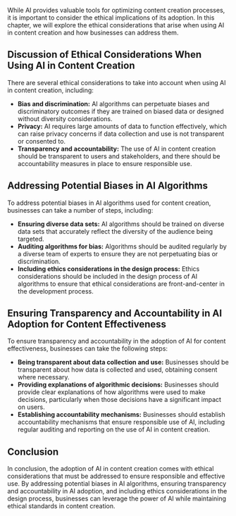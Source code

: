 

While AI provides valuable tools for optimizing content creation processes, it is important to consider the ethical implications of its adoption. In this chapter, we will explore the ethical considerations that arise when using AI in content creation and how businesses can address them.

Discussion of Ethical Considerations When Using AI in Content Creation
----------------------------------------------------------------------

There are several ethical considerations to take into account when using AI in content creation, including:

* **Bias and discrimination:** AI algorithms can perpetuate biases and discriminatory outcomes if they are trained on biased data or designed without diversity considerations.
* **Privacy:** AI requires large amounts of data to function effectively, which can raise privacy concerns if data collection and use is not transparent or consented to.
* **Transparency and accountability:** The use of AI in content creation should be transparent to users and stakeholders, and there should be accountability measures in place to ensure responsible use.

Addressing Potential Biases in AI Algorithms
--------------------------------------------

To address potential biases in AI algorithms used for content creation, businesses can take a number of steps, including:

* **Ensuring diverse data sets:** AI algorithms should be trained on diverse data sets that accurately reflect the diversity of the audience being targeted.
* **Auditing algorithms for bias:** Algorithms should be audited regularly by a diverse team of experts to ensure they are not perpetuating bias or discrimination.
* **Including ethics considerations in the design process:** Ethics considerations should be included in the design process of AI algorithms to ensure that ethical considerations are front-and-center in the development process.

Ensuring Transparency and Accountability in AI Adoption for Content Effectiveness
---------------------------------------------------------------------------------

To ensure transparency and accountability in the adoption of AI for content effectiveness, businesses can take the following steps:

* **Being transparent about data collection and use:** Businesses should be transparent about how data is collected and used, obtaining consent where necessary.
* **Providing explanations of algorithmic decisions:** Businesses should provide clear explanations of how algorithms were used to make decisions, particularly when those decisions have a significant impact on users.
* **Establishing accountability mechanisms:** Businesses should establish accountability mechanisms that ensure responsible use of AI, including regular auditing and reporting on the use of AI in content creation.

Conclusion
----------

In conclusion, the adoption of AI in content creation comes with ethical considerations that must be addressed to ensure responsible and effective use. By addressing potential biases in AI algorithms, ensuring transparency and accountability in AI adoption, and including ethics considerations in the design process, businesses can leverage the power of AI while maintaining ethical standards in content creation.
